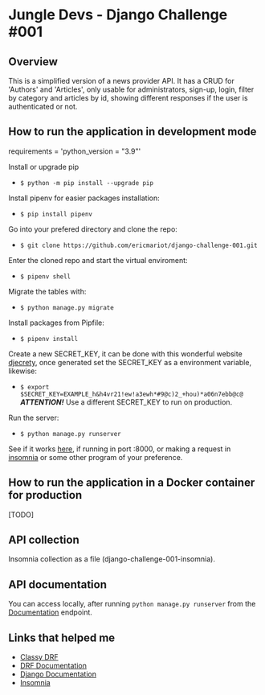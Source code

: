 # Jungle Devs - Django Challenge #001
## Overview
This is a simplified version of a news provider API. It has a CRUD for 'Authors' and 'Articles', only usable for administrators, sign-up, login, filter by category and
articles by id, showing different responses if the user is authenticated or not.

## How to run the application in development mode
requirements = 'python_version = "3.9"'

Install or upgrade pip
 - ```$ python -m pip install --upgrade pip```

Install pipenv for easier packages installation:
 - ```$ pip install pipenv```

Go into your prefered directory and clone the repo:
- ```$ git clone https://github.com/ericmariot/django-challenge-001.git```

Enter the cloned repo and start the virtual enviroment:
- ```$ pipenv shell```

Migrate the tables with:
- ```$ python manage.py migrate```

Install packages from Pipfile:
- ```$ pipenv install```

Create a new SECRET_KEY, it can be done with this wonderful website [djecrety](https://djecrety.ir/), once generated set the SECRET_KEY as a environment variable, likewise:
- ```$ export $SECRET_KEY=EXAMPLE_h&h4vr21!ew!a3ewh*#9@c)2_+hou)*a06n7ebb@c@```
___ATTENTION!___ Use a different SECRET_KEY to run on production.

Run the server:
- ```$ python manage.py runserver```

See if it works [here](http://localhost:8000/api/articles/), if running in port :8000, or making a request in [insomnia](https://insomnia.rest/) or some other program of your preference.

## How to run the application in a Docker container for production
[TODO]

## API collection
Insomnia collection as a file (django-challenge-001-insomnia).

## API documentation
You can access locally, after running ```python manage.py runserver``` from the [Documentation](http://localhost:8000/swagger/) endpoint.

## Links that helped me
 - [Classy DRF](https://www.cdrf.co/)
 - [DRF Documentation](https://www.django-rest-framework.org/)
 - [Django Documentation](https://docs.djangoproject.com/en/3.2/)
 - [Insomnia](https://insomnia.rest/)
